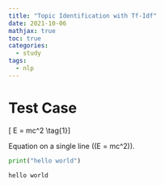 ```yaml
---
title: "Topic Identification with Tf-Idf"
date: 2021-10-06
mathjax: true
toc: true
categories:
  - study
tags:
  - nlp
---
```


<div class="cell markdown" id="uEXwOAALyAaS">

# Test Case

</div>

<div class="cell markdown" id="FbmSRNpJyCpr">

\[ E = mc^2 \tag{1}\]

</div>

<div class="cell markdown" id="2qHwwH40yInQ">

Equation on a single line (\(E = mc^2\)).

</div>

<div class="cell code" data-execution_count="1" data-colab="{&quot;base_uri&quot;:&quot;https://localhost:8080/&quot;}" id="GanAjRd0w1xS" data-outputId="9751bee5-1bf3-42fc-a983-533e39feab78">

``` python
print("hello world")
```

<div class="output stream stdout">

    hello world

</div>

</div>
